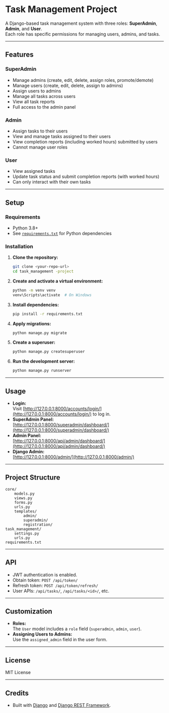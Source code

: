 # Task Management Project

A Django-based task management system with three roles: **SuperAdmin**, **Admin**, and **User**.  
Each role has specific permissions for managing users, admins, and tasks.

---

## Features

### SuperAdmin
- Manage admins (create, edit, delete, assign roles, promote/demote)
- Manage users (create, edit, delete, assign to admins)
- Assign users to admins
- Manage all tasks across users
- View all task reports
- Full access to the admin panel

### Admin
- Assign tasks to their users
- View and manage tasks assigned to their users
- View completion reports (including worked hours) submitted by users
- Cannot manage user roles

### User
- View assigned tasks
- Update task status and submit completion reports (with worked hours)
- Can only interact with their own tasks

---

## Setup

### Requirements

- Python 3.8+
- See [`requirements.txt`](requirements.txt) for Python dependencies

### Installation

1. **Clone the repository:**
    ```sh
    git clone <your-repo-url>
    cd task_management -project
    ```

2. **Create and activate a virtual environment:**
    ```sh
    python -m venv venv
    venv\Scripts\activate  # On Windows
    ```

3. **Install dependencies:**
    ```sh
    pip install -r requirements.txt
    ```

4. **Apply migrations:**
    ```sh
    python manage.py migrate
    ```

5. **Create a superuser:**
    ```sh
    python manage.py createsuperuser
    ```

6. **Run the development server:**
    ```sh
    python manage.py runserver
    ```

---

## Usage

- **Login:**  
  Visit [http://127.0.0.1:8000/accounts/login/](http://127.0.0.1:8000/accounts/login/) to log in.
- **SuperAdmin Panel:**  
  [http://127.0.0.1:8000/superadmin/dashboard/](http://127.0.0.1:8000/superadmin/dashboard/)
- **Admin Panel:**  
  [http://127.0.0.1:8000/api/admin/dashboard/](http://127.0.0.1:8000/api/admin/dashboard/)
- **Django Admin:**  
  [http://127.0.0.1:8000/admin/](http://127.0.0.1:8000/admin/)

---

## Project Structure

```
core/
    models.py
    views.py
    forms.py
    urls.py
    templates/
        admin/
        superadmin/
        registration/
task_management/
    settings.py
    urls.py
requirements.txt
```

---

## API

- JWT authentication is enabled.
- Obtain token: `POST /api/token/`
- Refresh token: `POST /api/token/refresh/`
- User APIs: `/api/tasks/`, `/api/tasks/<id>/`, etc.

---

## Customization

- **Roles:**  
  The `User` model includes a `role` field (`superadmin`, `admin`, `user`).
- **Assigning Users to Admins:**  
  Use the `assigned_admin` field in the user form.

---

## License

MIT License

---

## Credits

- Built with [Django](https://www.djangoproject.com/) and [Django REST Framework](https://www.django-rest-framework.org/).
